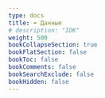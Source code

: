 ```yaml
---
type: docs
title: ➡️ Данные
# description: "IDK"
weight: 500
bookCollapseSection: true
bookFlatSection: false
bookToc: false
bookComments: false
bookSearchExclude: false
bookHidden: false
---
```

